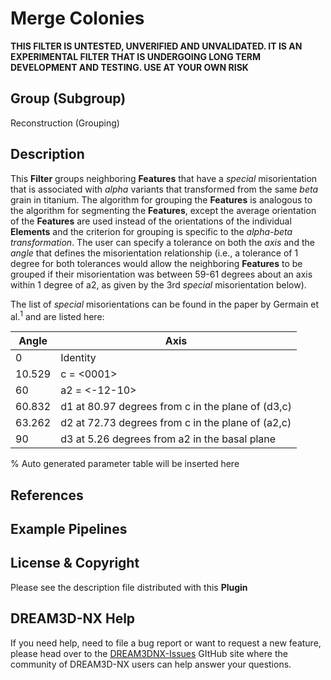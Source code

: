 # Merge Colonies

**THIS FILTER IS UNTESTED, UNVERIFIED AND UNVALIDATED. IT IS AN EXPERIMENTAL FILTER THAT IS UNDERGOING LONG TERM DEVELOPMENT
AND TESTING. USE AT YOUR OWN RISK**

## Group (Subgroup) ##

Reconstruction (Grouping)

## Description ##

This **Filter** groups neighboring **Features** that have a *special* misorientation that is associated with *alpha* variants that transformed from the same *beta* grain in titanium.  The algorithm for grouping the **Features** is analogous to the algorithm for segmenting the **Features**, except the average orientation of the **Features** are used instead of the orientations of the individual **Elements** and the criterion for grouping is specific to the *alpha-beta transformation*.  The user can specify a tolerance on both the *axis* and the *angle* that defines the misorientation relationship (i.e., a tolerance of 1 degree for both tolerances would allow the neighboring **Features** to be grouped if their misorientation was between 59-61 degrees about an axis within 1 degree of a2, as given by the 3rd *special* misorientation below).

The list of *special* misorientations can be found in the paper by Germain et al.<sup>1</sup> and are listed here:

| Angle | Axis |
|------|------|
| 0 | Identity |
| 10.529 | c = <0001> |
| 60 | a2 = <-12-10> |
| 60.832 | d1 at 80.97 degrees from c in the plane of (d3,c) |
| 63.262 | d2 at 72.73 degrees from c in the plane of (a2,c) |
| 90 | d3 at 5.26 degrees from a2 in the basal plane |

% Auto generated parameter table will be inserted here

## References

## Example Pipelines

## License & Copyright

Please see the description file distributed with this **Plugin**

## DREAM3D-NX Help

If you need help, need to file a bug report or want to request a new feature, please head over to the [DREAM3DNX-Issues](https://github.com/BlueQuartzSoftware/DREAM3DNX-Issues/discussions) GItHub site where the community of DREAM3D-NX users can help answer your questions.
